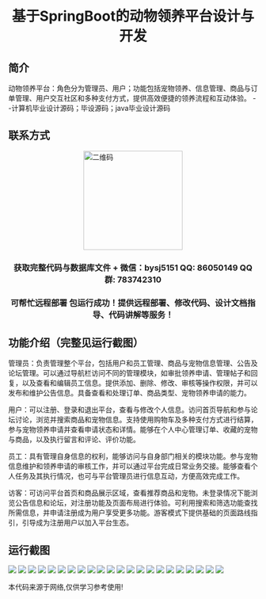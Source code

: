 <p><h1 align="center">基于SpringBoot的动物领养平台设计与开发</h1></p>

## 简介
动物领养平台：角色分为管理员、用户；功能包括宠物领养、信息管理、商品与订单管理、用户交互社区和多种支付方式，提供高效便捷的领养流程和互动体验。    --计算机毕业设计源码；毕设源码；java毕业设计源码


## 联系方式
<img src="https://bs-1329754181.cos.ap-shanghai.myqcloud.com/wx.jpg" alt="二维码" style="display: block; margin: 0 auto;" width="200px">
<p><h3 align="center">获取完整代码与数据库文件 + 微信：bysj5151 QQ: 86050149 QQ群: 783742310</h3></p>
<p><h3 align="center">可帮忙远程部署 包运行成功！提供远程部署、修改代码、设计文档指导、代码讲解等服务！</h3></p>

## 功能介绍（完整见运行截图）
管理员：负责管理整个平台，包括用户和员工管理、商品与宠物信息管理、公告及论坛管理。可以通过导航栏访问不同的管理模块，如审批领养申请、管理帖子和回复，以及查看和编辑员工信息。提供添加、删除、修改、审核等操作权限，并可以发布和维护公告信息。具备查看和处理订单、商品类型、宠物领养申请的能力。

用户：可以注册、登录和退出平台，查看与修改个人信息。访问首页导航和参与论坛讨论，浏览并搜索商品和宠物信息。支持使用购物车及多种支付方式进行结算，参与宠物领养申请并查看申请状态和详情。能够在个人中心管理订单、收藏的宠物与商品，以及执行留言和评论、评价功能。

员工：具有管理自身信息的权利，能够访问与自身部门相关的模块功能。参与宠物信息维护和领养申请的审核工作，并可以通过平台完成日常业务交接。能够查看个人任务及其执行情况，也可与平台管理员进行信息互动，方便高效完成工作。

访客：可访问平台首页和商品展示区域，查看推荐商品和宠物。未登录情况下能浏览公告信息和论坛，对注册功能及页面布局进行体验。可利用搜索和筛选功能查找所需信息，并申请注册成为用户享受更多功能。游客模式下提供基础的页面路线指引，引导成为注册用户以加入平台生态。


## 运行截图
![](https://bs-1329754181.cos.ap-shanghai.myqcloud.com/spring/AnimalAdoptionPlatformDesignAndDevelopment/img/001.jpg)
![](https://bs-1329754181.cos.ap-shanghai.myqcloud.com/spring/AnimalAdoptionPlatformDesignAndDevelopment/img/002.jpg)
![](https://bs-1329754181.cos.ap-shanghai.myqcloud.com/spring/AnimalAdoptionPlatformDesignAndDevelopment/img/003.jpg)
![](https://bs-1329754181.cos.ap-shanghai.myqcloud.com/spring/AnimalAdoptionPlatformDesignAndDevelopment/img/004.jpg)
![](https://bs-1329754181.cos.ap-shanghai.myqcloud.com/spring/AnimalAdoptionPlatformDesignAndDevelopment/img/005.jpg)
![](https://bs-1329754181.cos.ap-shanghai.myqcloud.com/spring/AnimalAdoptionPlatformDesignAndDevelopment/img/006.jpg)
![](https://bs-1329754181.cos.ap-shanghai.myqcloud.com/spring/AnimalAdoptionPlatformDesignAndDevelopment/img/007.jpg)
![](https://bs-1329754181.cos.ap-shanghai.myqcloud.com/spring/AnimalAdoptionPlatformDesignAndDevelopment/img/008.jpg)
![](https://bs-1329754181.cos.ap-shanghai.myqcloud.com/spring/AnimalAdoptionPlatformDesignAndDevelopment/img/009.jpg)
![](https://bs-1329754181.cos.ap-shanghai.myqcloud.com/spring/AnimalAdoptionPlatformDesignAndDevelopment/img/010.jpg)
![](https://bs-1329754181.cos.ap-shanghai.myqcloud.com/spring/AnimalAdoptionPlatformDesignAndDevelopment/img/011.jpg)
![](https://bs-1329754181.cos.ap-shanghai.myqcloud.com/spring/AnimalAdoptionPlatformDesignAndDevelopment/img/012.jpg)
![](https://bs-1329754181.cos.ap-shanghai.myqcloud.com/spring/AnimalAdoptionPlatformDesignAndDevelopment/img/013.jpg)
![](https://bs-1329754181.cos.ap-shanghai.myqcloud.com/spring/AnimalAdoptionPlatformDesignAndDevelopment/img/014.jpg)
![](https://bs-1329754181.cos.ap-shanghai.myqcloud.com/spring/AnimalAdoptionPlatformDesignAndDevelopment/img/015.jpg)
![](https://bs-1329754181.cos.ap-shanghai.myqcloud.com/spring/AnimalAdoptionPlatformDesignAndDevelopment/img/016.jpg)
![](https://bs-1329754181.cos.ap-shanghai.myqcloud.com/spring/AnimalAdoptionPlatformDesignAndDevelopment/img/017.jpg)
![](https://bs-1329754181.cos.ap-shanghai.myqcloud.com/spring/AnimalAdoptionPlatformDesignAndDevelopment/img/018.jpg)
![](https://bs-1329754181.cos.ap-shanghai.myqcloud.com/spring/AnimalAdoptionPlatformDesignAndDevelopment/img/019.jpg)
![](https://bs-1329754181.cos.ap-shanghai.myqcloud.com/spring/AnimalAdoptionPlatformDesignAndDevelopment/img/020.jpg)
![](https://bs-1329754181.cos.ap-shanghai.myqcloud.com/spring/AnimalAdoptionPlatformDesignAndDevelopment/img/021.jpg)
![](https://bs-1329754181.cos.ap-shanghai.myqcloud.com/spring/AnimalAdoptionPlatformDesignAndDevelopment/img/022.jpg)

<p>本代码来源于网络,仅供学习参考使用!</p>
